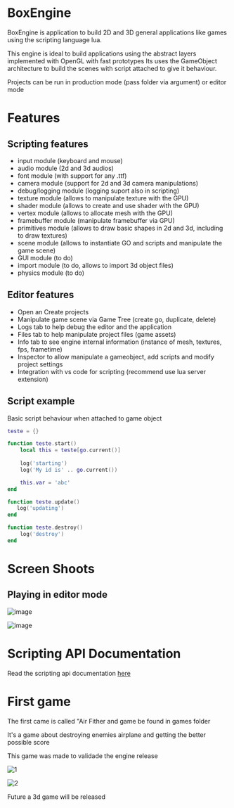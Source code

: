 # BoxEngine

BoxEngine is application to build 2D and 3D general applications like games using the scripting language lua.

This engine is ideal to build applications using the abstract layers implemented with OpenGL with fast prototypes
Its uses the GameObject architecture to build the scenes with script attached to give it behaviour.

Projects can be run in production mode (pass folder via argument) or editor mode

# Features

## Scripting features

* input module (keyboard and mouse)
* audio module (2d and 3d audios)
* font module (with support for any .ttf)
* camera module (support for 2d and 3d camera manipulations)
* debug/logging module (logging suport also in scripting)
* texture module (allows to manipulate texture with the GPU)
* shader module (allows to create and use shader with the GPU)
* vertex module (allows to allocate mesh with the GPU)
* framebuffer module (manipulate framebuffer via GPU)
* primitives module (allows to draw basic shapes in 2d and 3d, including to draw textures)
* scene module (allows to instantiate GO and scripts and manipulate the game scene)
* GUI module (to do)
* import module (to do, allows to import 3d object files)
* physics module (to do)

## Editor features

* Open an Create projects
* Manipulate game scene via Game Tree (create go, duplicate, delete)
* Logs tab to help debug the editor and the application
* Files tab to help manipulate project files (game assets)
* Info tab to see engine internal information (instance of mesh, textures, fps, frametime)
* Inspector to allow manipulate a gameobject, add scripts and modify project settings 
* Integration with vs code for scripting (recommend use lua server extension)

## Script example

Basic script behaviour when attached to game object

```lua
teste = {}

function teste.start()
    local this = teste[go.current()]
   
    log('starting')
    log('My id is' .. go.current())

    this.var = 'abc'
end

function teste.update()
   log('updating')
end

function teste.destroy()
    log('destroy')
end
```

# Screen Shoots

## Playing in editor mode

![image](https://github.com/RodrigoPAml/BoxEngine/assets/41243039/3eb808f2-61cb-47f0-b12e-2b0ff5ed5aa6)

![image](https://github.com/RodrigoPAml/BoxEngine/assets/41243039/e5222e7d-badf-4ced-a4ad-9bd14c697449)

# Scripting API Documentation

Read the scripting api documentation [here](https://github.com/RodrigoPAml/BoxEngine/blob/main/docs/api.md)

# First game

The first came is called "Air Fither and game be found in games folder

It's a game about destroying enemies airplane and getting the better possible score

This game was made to validade the engine release

![1](https://github.com/RodrigoPAml/BoxEngine/assets/41243039/2ebb77d7-cc41-4283-a906-1e16ce172ae5)


![2](https://github.com/RodrigoPAml/BoxEngine/assets/41243039/0d4bcb86-7090-43f3-9c04-753486ce9c49)

Future a 3d game will be released






